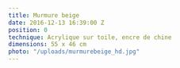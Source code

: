 ```yaml
---
title: Murmure beige
date: 2016-12-13 16:39:00 Z
position: 0
technique: Acrylique sur toile, encre de chine
dimensions: 55 x 46 cm
photo: "/uploads/murmurebeige_hd.jpg"
---
```


